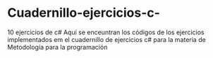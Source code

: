 # Cuadernillo-ejercicios-c-
10 ejercicios de c#
Aquí se enceuntran los códigos de los ejercicios implementados em el cuadernillo de ejercicios c# para la materia de Metodología para la programación
